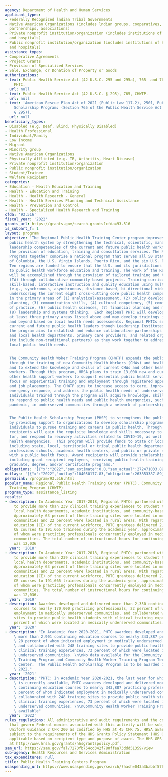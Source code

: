 ```yaml
---
agency: Department of Health and Human Services
applicant_types:
- Federally Recognized lndian Tribal Governments
- Native American Organizations (includes lndian groups, cooperatives, corporations,
  partnerships, associations)
- Private nonprofit institution/organization (includes institutions of higher education
  and hospitals)
- Public nonprofit institution/organization (includes institutions of higher education
  and hospitals)
assistance_types:
- Cooperative Agreements
- Project Grants
- Provision of Specialized Services
- Sale, Exchange, or Donation of Property or Goods
authorizations:
- text: Public Health Service Act (42 U.S.C. 295 and 295a), 765  and 766, Regional
    PHTC.
  url: null
- text: Public Health Service Act (42 U.S.C. § 295), 765, CHWTP.
  url: null
- text: 'American Rescue Plan Act of 2021 (Public Law 117-2), 2501, Public Health
    Scholarship Program: (Section 765 of the Public Health Service Act (42 U.S.C.
    § 295)).'
  url: null
beneficiary_types:
- Disabled (e.g. Deaf, Blind, Physically Disabled)
- Health Professional
- Individual/Family
- Low Income
- Migrant
- Minority group
- Native American Organizations
- Physically Afflicted (e.g. TB, Arthritis, Heart Disease)
- Private nonprofit institution/organization
- Public nonprofit institution/organization
- Student/Trainee
- Welfare Recipient
categories:
- Education - Health Education and Training
- Health - Education and Training
- Health - Health Research - General
- Health - Health Services Planning and Technical Assistance
- Health - Prevention and Control
- Health - Specialized Health Research and Training
cfda: '93.516'
fiscal_year: '2022'
grants_url: https://grants.gov/search-grants?cfda=93.516
is_subpart_f: 1
layout: program
objective: 'The Regional Public Health Training Center program improves the Nation''s
  public health system by strengthening the technical, scientific, managerial and
  leadership competencies of the current and future public health workforce through
  the provision of education, training and consultation services. The Regional PHTC
  Programs together comprise a national program that serves all 50 states, the District
  of Columbia, the U.S. Virgin Islands, Puerto Rico, and the six U.S. Pacific Jurisdictions.
  Ten regions are funded to ensure that the U.S. and its jurisdictions all have access
  to public health workforce education and training. The work of the Regional PHTCs
  will be accomplished through the provision of tailored training and technical assistance
  (TA) through collaborative community-based projects. Training curricula will provide
  skill-based, interactive instruction and quality education using multiple modalities
  (e.g., synchronous, asynchronous, distance-based, bi-directional video, and in-person),
  underscoring the current eight cross-cutting core public health competency domains
  in the primary areas of (1) analytical/assessment, (2) policy development/ program
  planning, (3) communication skills, (4) cultural competency, (5) community dimension
  of practice, (6) public health sciences, (7) financial planning and management and,
  (8) leadership and systems thinking.  Each Regional PHTC will develop training in
  at least three primary areas listed above and may develop trainings in the sub competencies
  and beyond based on local health needs assessments. Regional PHTCs seek to develop
  current and future public health leaders though Leadership Institutes. Moreover,
  the program aims to establish and enhance collaborative partnerships among state
  and local health departments, primary care providers, and related organizations
  (to include non-traditional partners) as they work together to address critical
  local public health needs.


  The Community Health Woker Training Program (CHWTP) expands the public health workforce
  through the training of new Community Health Workers (CHWs) and health support workers
  and to extend the knowledge and skills of current CHWs and other health support
  workers. Through this program, HRSA plans to train 13,000 new and current CHWs and
  other health support workers to support essential public health services and to
  focus on experiential training and employment through registered apprenticeships
  and job placements. The CHWTP aims to increase access to care, improve public health
  emergency response, and address the public health needs of underserved communities.
  Individuals trained through the program will acquire knowledge, skills, and expertise
  to respond to public health needs and public health emergencies, such as the COVID-19
  pandemic, in underserved communities through a network of partnerships.


  The Public Health Scholarship Program (PHSP) to strengthens the public health workforce
  by providing support to organizations to develop scholarship programs that incentivize
  individuals to pursue training and careers in public health. Through the PHSP, scholarship
  recipients will gain the requisite knowledge and skills necessary to prevent, prepare
  for, and respond to recovery activities related to COVID–19, as well as other public
  health emergencies.  This program will provide funds to State or local governments,
  including state, local, territorial or tribal public health departments, health
  professions schools, academic health centers, and public or private nonprofit entities
  with a public health focus. Award recipients will provide scholarships to individuals,
  including grant recipient employees, receiving public health training in professional,
  graduate, degree, and/or certificate programs.'
obligations: '[{"x":"2022","sam_estimate":0.0,"sam_actual":272471033.89,"usa_spending_actual":266267198.0},{"x":"2023","sam_estimate":12349240.0,"sam_actual":0.0,"usa_spending_actual":2953529.0},{"x":"2024","sam_estimate":9100000.0,"sam_actual":0.0,"usa_spending_actual":-2743709.11}]'
outlays: '[{"x":"2022","outlay":104050177.83,"obligation":263853387.89},{"x":"2023","outlay":1481962.0,"obligation":2623630.0},{"x":"2024","outlay":0.0,"obligation":0.0}]'
permalink: /program/93.516.html
popular_name: Regional Public Health Training Center (PHTC), Community Health Worker
  Training Program (CHWTP)
program_type: assistance_listing
results:
- description: In Academic Year 2017-2018, Regional PHTCs partnered with 190 sites
    to provide more than 239 clinical training experiences to student trainees (e.g.,
    local health departments, academic institutions, and community-based organizations).
    Approximately 63 percent of these training sites were located in medically underserved
    communities and 22 percent were located in rural areas. With regard to the continuing
    education (CE) of the current workforce, PHTC grantees delivered 2,462 unique
    CE courses to 191,665 trainees during the academic year, approximately 28 percent
    of whom were practicing professionals concurrently employed in medically underserved
    communities. The total number of instructional hours for continuing education
    was 12,036
  year: '2018'
- description: In Academic Year 2017-2018, Regional PHTCs partnered with 190 sites
    to provide more than 239 clinical training experiences to student trainees (e.g.,
    local health departments, academic institutions, and community-based organizations).
    Approximately 63 percent of these training sites were located in medically underserved
    communities and 22 percent were located in rural areas. With regard to the continuing
    education (CE) of the current workforce, PHTC grantees delivered 2,462 unique
    CE courses to 191,665 trainees during the academic year, approximately 28 percent
    of whom were practicing professionals concurrently employed in medically underserved
    communities. The total number of instructional hours for continuing education
    was 12,036.
  year: '2019'
- description: Awardees developed and delivered more than 2,350 continuing education
    courses to nearly 170,000 practicing professionals, 22 percent of whom indicated
    employment in medically underserved communities, and collaborated with 241 training
    sites to provide public health students with clinical training experiences, 75
    percent of which were located in medically underserved communities.
  year: '2020'
- description: "In Academic Year 2020-2021, PHTC awardees developed and delivered\
    \ more than 2,901 continuing education courses to nearly 343,887 practicing professionals,\
    \ 28 percent of whom indicated employment in medically underserved communities,\
    \ and collaborated with 248 training sites to provide public health students with\
    \ clinical training experiences, 73 percent of which were located in medically\
    \ underserved communities. \n\nNo data available for the Community Health Worker\
    \ Training Program and Community Health Worker Training Program-Technical Assistance\
    \ Center.  The Public Health Scholarship Program is to be awarded in September\
    \ 2022."
  year: '2021'
- description: "PHTC: In Academic Year 2020-2021, the last year for which information\
    \ is currently available, PHTC awardees developed and delivered more than 2,901\
    \ continuing education courses to nearly 343,887 practicing professionals, 28\
    \ percent of whom indicated employment in medically underserved communities, and\
    \ collaborated with 248 training sites to provide public health students with\
    \ clinical training experiences, 73 percent of which were located in medically\
    \ underserved communities. \n\nCommunity Health Worker Training Program: No data\
    \ available"
  year: '2022'
rules_regulations: All administrative and audit requirements and the cost principles
  that govern Federal monies associated with this activity will be subject to the
  Uniform Guidance 2 CFR 200 as codified by HHS at 45 CFR 75. HRSA awards are also
  subject to the requirements of the HHS Grants Policy Statement (HHS GPS) that are
  applicable based on recipient type and purpose of award. The HHS GPS is available
  at http://www.hrsa.gov/grants/hhsgrantspolicy.pdf.
sam_url: https://sam.gov/fal/7270fb754cd342f780ffea73ddd51359/view
sub-agency: Health Resources and Services Administration
tax_expenditures: null
title: Public Health Training Centers Program
usaspending_url: https://www.usaspending.gov/search/?hash=043a3babbf576b1022ac0043145c0a2c
---
```

